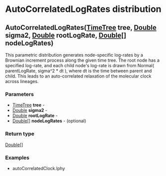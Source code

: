 AutoCorrelatedLogRates distribution
===================================
AutoCorrelatedLogRates([TimeTree](../types/TimeTree.md) **tree**, [Double](../types/Double.md) **sigma2**, [Double](../types/Double.md) **rootLogRate**, [Double[]](../types/Double[].md) **nodeLogRates**)
-----------------------------------------------------------------------------------------------------------------------------------------------------------------------------------------------------------

This parametric distribution generates node-specific log-rates by a Brownian increment process
along the given time tree. The root node has a specified log-rate, and each child node's log-rate
is drawn from Normal( parentLogRate, sigma^2 * dt ), where dt is the time between parent and child.
This leads to an auto-correlated relaxation of the molecular clock across lineages.


### Parameters

- [TimeTree](../types/TimeTree.md) **tree** - 
- [Double](../types/Double.md) **sigma2** - 
- [Double](../types/Double.md) **rootLogRate** - 
- [Double[]](../types/Double[].md) **nodeLogRates** - (optional) 

### Return type

[Double[]](../types/Double[].md)


### Examples

- autoCorrelatedClock.lphy



